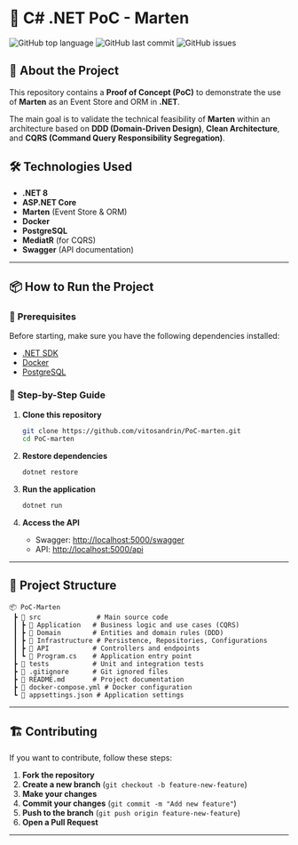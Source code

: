 # 🚀 C# .NET PoC - Marten

![GitHub top language](https://img.shields.io/github/languages/top/vitosandrin/PoC-marten)
![GitHub last commit](https://img.shields.io/github/last-commit/vitosandrin/PoC-marten)
![GitHub issues](https://img.shields.io/github/issues/vitosandrin/PoC-marten)

## 📖 About the Project

This repository contains a **Proof of Concept (PoC)** to demonstrate the use of **Marten** as an Event Store and ORM in **.NET**.

The main goal is to validate the technical feasibility of **Marten** within an architecture based on **DDD (Domain-Driven Design)**, **Clean Architecture**, and **CQRS (Command Query Responsibility Segregation)**.

## 🛠️ Technologies Used

- **.NET 8**
- **ASP.NET Core**
- **Marten** (Event Store & ORM)
- **Docker**
- **PostgreSQL**
- **MediatR** (for CQRS)
- **Swagger** (API documentation)

---

## 📦 How to Run the Project

### 🔹 **Prerequisites**

Before starting, make sure you have the following dependencies installed:

- [.NET SDK](https://dotnet.microsoft.com/download)
- [Docker](https://www.docker.com/get-started)
- [PostgreSQL](https://www.postgresql.org/download/)

### 🔹 **Step-by-Step Guide**

1. **Clone this repository**
   ```sh
   git clone https://github.com/vitosandrin/PoC-marten.git
   cd PoC-marten
   ```

2. **Restore dependencies**
   ```sh
   dotnet restore
   ```

3. **Run the application**
   ```sh
   dotnet run
   ```

4. **Access the API**
   - Swagger: [http://localhost:5000/swagger](http://localhost:5000/swagger)
   - API: [http://localhost:5000/api](http://localhost:5000/api)

---

## 🧩 Project Structure

```
📦 PoC-Marten
 ┣ 📂 src              # Main source code
 ┃ ┣ 📂 Application   # Business logic and use cases (CQRS)
 ┃ ┣ 📂 Domain        # Entities and domain rules (DDD)
 ┃ ┣ 📂 Infrastructure # Persistence, Repositories, Configurations
 ┃ ┣ 📂 API           # Controllers and endpoints
 ┃ ┗ 📜 Program.cs    # Application entry point
 ┣ 📂 tests           # Unit and integration tests
 ┣ 📜 .gitignore      # Git ignored files
 ┣ 📜 README.md       # Project documentation
 ┣ 📜 docker-compose.yml # Docker configuration
 ┗ 📜 appsettings.json # Application settings
```

---

## 🏗️ Contributing

If you want to contribute, follow these steps:

1. **Fork the repository**
2. **Create a new branch** (`git checkout -b feature-new-feature`)
3. **Make your changes**
4. **Commit your changes** (`git commit -m "Add new feature"`)
5. **Push to the branch** (`git push origin feature-new-feature`)
6. **Open a Pull Request**

---